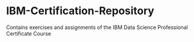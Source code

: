 # IBM-Certification-Repository
Contains exercises and assignments of the IBM Data Science Professional Certificate Course
